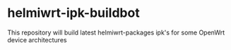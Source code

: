 # helmiwrt-ipk-buildbot
This repository will build latest helmiwrt-packages ipk's for some OpenWrt device architectures
